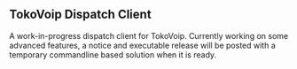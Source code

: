 ## TokoVoip Dispatch Client

A work-in-progress dispatch client for TokoVoip. Currently working on some advanced features, a notice and executable release will be posted with a temporary commandline based solution when it is ready.